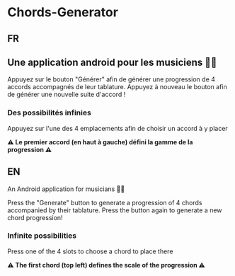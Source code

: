 # Chords-Generator

## FR 
## Une application android pour les musiciens 🎹🎸

Appuyez sur le bouton "Générer" afin de générer une progression de 4 accords accompagnés de leur tablature.
Appuyez à nouveau le bouton afin de générer une nouvelle suite d'accord ! 

### Des possibilités infinies 

Appuyez sur l'une des 4 emplacements afin de choisir un accord à y placer

**⚠️ Le premier accord (en haut à gauche) défini la gamme de la progression ⚠️**




## EN
 An Android application for musicians 🎹🎸

Press the "Generate" button to generate a progression of 4 chords accompanied by their tablature.
Press the button again to generate a new chord progression! 

### Infinite possibilities 

Press one of the 4 slots to choose a chord to place there

**⚠️ The first chord (top left) defines the scale of the progression  ⚠️**

